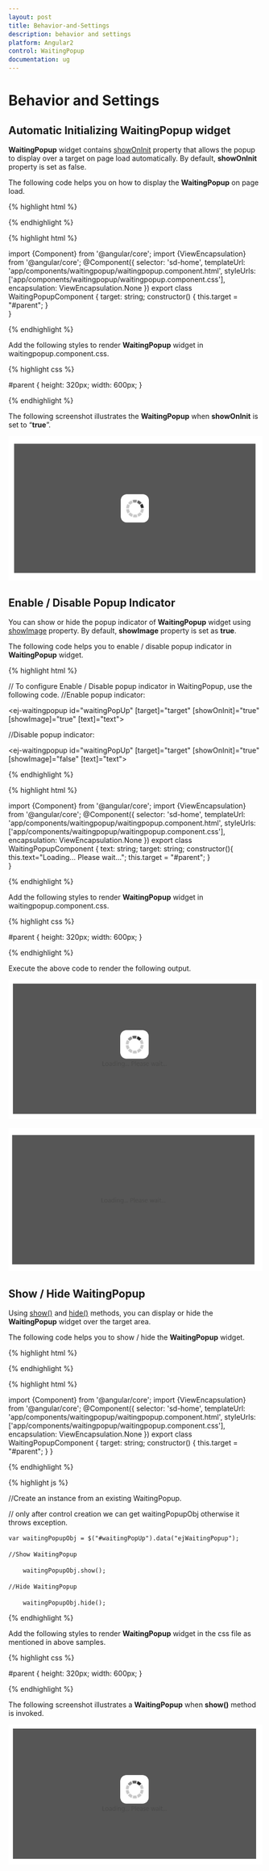 ```yaml
---
layout: post
title: Behavior-and-Settings
description: behavior and settings
platform: Angular2
control: WaitingPopup
documentation: ug
---
```


# Behavior and Settings

## Automatic Initializing WaitingPopup widget

**WaitingPopup** widget contains [showOnInit](https://help.syncfusion.com/api/js/ejwaitingpopup#members:showoninit) property that allows the popup to display over a target on page load automatically. By default, **showOnInit** property is set as false.

The following code helps you on how to display the **WaitingPopup** on page load.

{% highlight html %}

<div id="parent">
    <ej-waitingpopup id="waitingPopUp" [target]="target" [showOnInit]="true"></ej-waitingpopup>  
</div>

{% endhighlight %}

{% highlight html %}

import {Component} from '@angular/core';
import {ViewEncapsulation} from '@angular/core'; 
@Component({
    selector: 'sd-home',
    templateUrl: 'app/components/waitingpopup/waitingpopup.component.html',
    styleUrls: ['app/components/waitingpopup/waitingpopup.component.css'],
    encapsulation: ViewEncapsulation.None
    })
    export class WaitingPopupComponent {
        target: string;
        constructor() {
            this.target = "#parent";
        }                        
    }

{% endhighlight %}

 Add the following styles to render **WaitingPopup** widget in waitingpopup.component.css.

{% highlight css %}

 #parent {
    height: 320px;
    width: 600px;
 }

{% endhighlight %}

The following screenshot illustrates the **WaitingPopup** when **showOnInit** is set to “**true**”.

![](Behavior-and-Settings_images/Behavior-and-Settings_img1.png) 

## Enable / Disable Popup Indicator

You can show or hide the popup indicator of **WaitingPopup** widget using [showImage](https://help.syncfusion.com/api/js/ejwaitingpopup#members:showimage) property. By default, **showImage** property is set as **true**.

The following code helps you to enable / disable popup indicator in **WaitingPopup** widget.

{% highlight html %}

// To configure Enable / Disable popup indicator in WaitingPopup, use the following code.
    //Enable popup indicator:
    <div id="parent">
        <ej-waitingpopup id="waitingPopUp" [target]="target" [showOnInit]="true" [showImage]="true" [text]="text"></ej-waitingpopup>  
    </div>  
    
   //Disable popup indicator:
    <div id="parent">
        <ej-waitingpopup id="waitingPopUp" [target]="target" [showOnInit]="true" [showImage]="false" [text]="text"></ej-waitingpopup>  
   </div>  
{% endhighlight %}

{% highlight html %}

import {Component} from '@angular/core';
import {ViewEncapsulation} from '@angular/core'; 
@Component({
    selector: 'sd-home',
    templateUrl: 'app/components/waitingpopup/waitingpopup.component.html',
    styleUrls: ['app/components/waitingpopup/waitingpopup.component.css'],
    encapsulation: ViewEncapsulation.None
    })
    export class WaitingPopupComponent { 
        text: string;
        target: string;
        constructor(){
            this.text="Loading... Please wait...";
            this.target = "#parent";
        }                        
    }

{% endhighlight %}

Add the following styles to render **WaitingPopup** widget in waitingpopup.component.css.

{% highlight css %}

  #parent {
    height: 320px;
    width: 600px;
  }

{% endhighlight %}

Execute the above code to render the following output.

![](Behavior-and-Settings_images/Behavior-and-Settings_img2.png) 

![](Behavior-and-Settings_images/Behavior-and-Settings_img3.png) 

## Show / Hide WaitingPopup

Using [show()](https://help.syncfusion.com/api/js/ejwaitingpopup#methods:show) and [hide()](https://help.syncfusion.com/api/js/ejwaitingpopup#methods:hide) methods, you can display or hide the **WaitingPopup** widget over the target area.

The following code helps you to show / hide the **WaitingPopup** widget.

{% highlight html %}

<div id="parent">
    <ej-waitingpopup id="waitingPopUp" [target]="target"></ej-waitingpopup>
</div>

{% endhighlight %}

{% highlight html %}

import {Component} from '@angular/core';
import {ViewEncapsulation} from '@angular/core'; 
@Component({
    selector: 'sd-home',
    templateUrl: 'app/components/waitingpopup/waitingpopup.component.html',
    styleUrls: ['app/components/waitingpopup/waitingpopup.component.css'],
    encapsulation: ViewEncapsulation.None
    })
    export class WaitingPopupComponent { 
        target: string;
        constructor() {
            this.target = "#parent";
        }
    }

{% endhighlight %}

{% highlight js %}

   //Create an instance from an existing WaitingPopup.

   // only after control creation we can get waitingPopupObj otherwise it throws exception.

    var waitingPopupObj = $("#waitingPopUp").data("ejWaitingPopup");

    //Show WaitingPopup

        waitingPopupObj.show();

    //Hide WaitingPopup

        waitingPopupObj.hide();

{% endhighlight %}

Add the following styles to render **WaitingPopup** widget in the css file as mentioned in above samples.

{% highlight css %}

 #parent {
    height: 320px;
    width: 600px;
 }

{% endhighlight %}

The following screenshot illustrates a **WaitingPopup** when **show()** method is invoked.

![](Behavior-and-Settings_images/Behavior-and-Settings_img4.png)